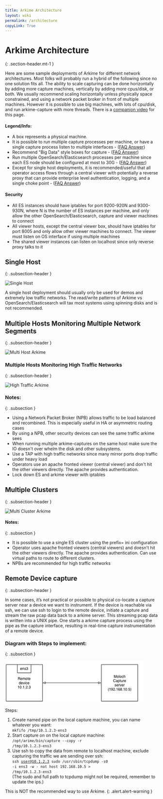 ```yaml
---
title: Arkime Architecture
layout: wiki
permalink: /architecture
copyLink: True
---
```


<div class="full-height-and-width-container with-footer p-3" markdown="1">

# Arkime Architecture
{: .section-header.mt-1 }


Here are some sample deployments of Arkime for different network architectures. Most folks will probably run a hybrid of the following since no one solution fits all. The ability to scale capturing can be done horizontally by adding more capture machines, vertically by adding more cpus/disk, or both. We usually recommend scaling horizontally unless physically space constrained, and using a network packet broker in front of multiple machines. However it is possible to use big machines, with lots of cpu/disk, and run arkime-capture with more threads. There is a [companion video](https://youtu.be/ZFd7TYRurms) for this page.

#### Legend/Info:

* A box represents a physical machine.
* It is possible to run multiple capture processes per machine, or have a single capture process listen to multiple interfaces - ([FAQ Answer](faq#what-kind-of-packet-capture-speeds-can-arkime-capture-handle))
* Recommend "Big Data" style boxes for capture - ([FAQ Answer](faq#what-kind-of-capture-machines-should-we-buy))
* Run multiple OpenSearch/Elasticsearch processes per machine since each ES node should be configured at most to 30G - ([FAQ Answer](faq#how-many-elasticsearch-nodes-or-machines-do-i-need))
* Except for single host deployments, it is recommended/useful that all operator access flows through a central viewer with potentially a reverse proxy that can provide enterprise level authentication, logging, and a single choke point - ([FAQ Answer](faq#how-do-i-proxy-arkime-using-apache))

#### Security

* All ES instances should have iptables for port 9200-920N and 9300-930N, where N is the number of ES instances per machine, and only allow the other OpenSearch/Elasticsearch, capture and viewer machines to connect
* All viewer hosts, except the central viewer box, should have iptables for port 8005 and only allow other viewer machines to connect. The viewer must listen on OS interface if using multiple machines
* The shared viewer instances can listen on localhost since only reverse proxy talks to it

## Single Host
{: .subsection-header }

![Single Host](/assets/SingleHostArkime.gif)

A single host deployment should usually only be used for demos and extremely low traffic networks. The read/write patterns of Arkime vs OpenSearch/Elasticsearch will tax most systems using spinning disks and is not recommended.

## Multiple Hosts Monitoring Multiple Network Segments
{: .subsection-header }

![Multi Host Arkime](/assets/MultiHostArkime.gif)

### Multiple Hosts Monitoring High Traffic Networks
{: .subsection-header }

![High Traffic Arkime](/assets/HighTrafficArkime.gif)

### Notes:
{: .subsection }

* Using a Network Packet Broker (NPB) allows traffic to be load balanced and recombined. This is especially useful in HA or asymmetric routing cases
* By using a NPB, other security devices can see the same traffic arkime sees
* When running multiple arkime-captures on the same host make sure the IO doesn't over whelm the disk and other subsystems.
* Use a TAP with high traffic networks since many mirror ports drop traffic under heavy load
* Operators use an apache fronted viewer (central viewer) and don't hit the other viewers directly. The apache provides authentication.
* Lock down ES and arkime viewer with iptables

## Multiple Clusters
{: .subsection-header }

![Multi Cluster Arkime](/assets/MultiClusterArkime.gif)

#### Notes:
{: .subsection }

* It is possible to use a single ES cluster using the prefix= ini configuration
* Operator uses apache fronted viewers (central viewers) and doesn't hit the other viewers directly. The apache provides authentication. Can use virtual paths to route to different clusters.
* NPBs are recommended for high traffic networks

## Remote Device capture
{: .subsection-header }

In some cases, it’s not practical or possible to physical co-locate a capture server near a device we want to instrument. If the device is reachable via ssh, we can use ssh to login to the remote device, initiate a capture and stream the raw pcap data back to a arkime server. This streaming pcap data is written into a UNIX pipe.  One starts a arkime capture process using the pipe as the capture interface, resulting in real-time capture instrumentation of a remote device.

### Diagram with Steps to implement:
{: .subsection }

![RemoteCaptureArch](/assets/RemoteCaptureArch.gif)

Steps:
1. Create named pipe on the local capture machine, you can name whatever you want: <br><code>mkfifo /tmp/10.1.2.3-ens3</code>
1. Start capture on on the local capture machine: <br><code>/opt/arime/bin/capture --copy -r /tmp/10.1.2.3-ens3</code>
1. Use ssh to copy the data from remote to localhost machine, exclude capturing the traffic we are sending over ssh: <br><code>ssh user@10.1.2.3 sudo /usr/sbin/tcpdump -s0 -i ens3 -w - not host 192.168.10.5 > /tmp/10.1.2.3-ens3</code><br>(The sudo and full path to tcpdump might not be required, remember to update the ips.)

This is NOT the recommended way to use Arkime.
{: .alert.alert-warning }


</div>
